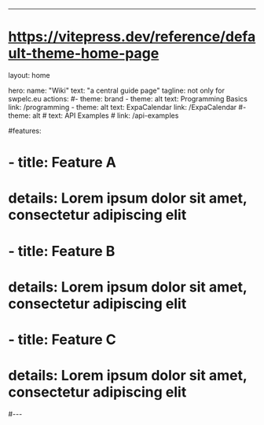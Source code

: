 ---
# https://vitepress.dev/reference/default-theme-home-page
layout: home

hero:
  name: "Wiki"
  text: "a central guide page"
  tagline: not only for swpelc.eu
  actions:
    #- theme: brand
    - theme: alt
      text: Programming Basics
      link: /programming
    - theme: alt
      text: ExpaCalendar
      link: /ExpaCalendar
    #- theme: alt
    #  text: API Examples
    #  link: /api-examples

#features:
#  - title: Feature A
#    details: Lorem ipsum dolor sit amet, consectetur adipiscing elit
#  - title: Feature B
#    details: Lorem ipsum dolor sit amet, consectetur adipiscing elit
#  - title: Feature C
#    details: Lorem ipsum dolor sit amet, consectetur adipiscing elit
#---

